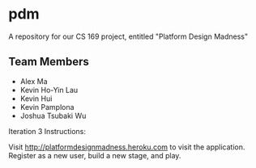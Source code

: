 pdm
===

A repository for our CS 169 project, entitled "Platform Design Madness"


Team Members
------------

* Alex Ma
* Kevin Ho-Yin Lau
* Kevin Hui
* Kevin Pamplona
* Joshua Tsubaki Wu

Iteration 3 Instructions:

Visit http://platformdesignmadness.heroku.com to visit the application. Register as a new user, build a new stage, and play.